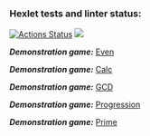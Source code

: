 ### Hexlet tests and linter status:
[![Actions Status](https://github.com/FullBread/java-project-61/workflows/hexlet-check/badge.svg)](https://github.com/FullBread/java-project-61/actions)
<a href="https://codeclimate.com/github/FullBread/java-project-61/maintainability"><img src="https://api.codeclimate.com/v1/badges/caedbe5aa66bba76b2b2/maintainability" /></a>

***Demonstration game:***
[Even](https://asciinema.org/a/sn8mEgnEmKBBTiSNrstxJxbxZ)

***Demonstration game:***
[Calc](https://asciinema.org/a/LZWMQw12FtEps7a8NFtobgwHA)

***Demonstration game:***
[GCD](https://asciinema.org/a/NimYYdqWMtDnOxZtSPpO34TZJ)

***Demonstration game:***
[Progression](https://asciinema.org/a/qZzd2LICDzZLLiTkGDduTNSxF)

***Demonstration game:***
[Prime](https://asciinema.org/a/BoTJm4uOpQtgAM8RCFJoFrMXo)

